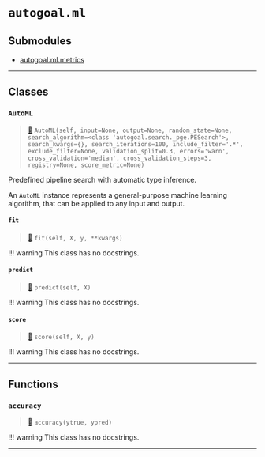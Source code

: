 # `autogoal.ml`

## Submodules

* [autogoal.ml.metrics](/api/autogoal.ml.metrics/)

---

## Classes

### `AutoML`

> [📝](https://github.com/autogal/autogoal/blob/master/autogoal/ml/__init__.py#L22)
> `AutoML(self, input=None, output=None, random_state=None, search_algorithm=<class 'autogoal.search._pge.PESearch'>, search_kwargs={}, search_iterations=100, include_filter='.*', exclude_filter=None, validation_split=0.3, errors='warn', cross_validation='median', cross_validation_steps=3, registry=None, score_metric=None)`

Predefined pipeline search with automatic type inference.

An `AutoML` instance represents a general-purpose machine learning
algorithm, that can be applied to any input and output.
#### `fit`

> [📝](https://github.com/autogoal/autogoal/blob/master/autogoal/ml/__init__.py#L64)
> `fit(self, X, y, **kwargs)`


!!! warning
    This class has no docstrings.

#### `predict`

> [📝](https://github.com/autogoal/autogoal/blob/master/autogoal/ml/__init__.py#L136)
> `predict(self, X)`


!!! warning
    This class has no docstrings.

#### `score`

> [📝](https://github.com/autogoal/autogoal/blob/master/autogoal/ml/__init__.py#L93)
> `score(self, X, y)`


!!! warning
    This class has no docstrings.


---

## Functions

### `accuracy`

> [📝](https://github.com/autogoal/autogoal/blob/master/autogoal/ml/metrics.py#L32)
> `accuracy(ytrue, ypred)`


!!! warning
    This class has no docstrings.


---
